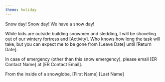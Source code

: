 ```yaml
---
theme: holiday
---
```


Snow day! Snow day! We have a snow day!

While kids are outside building snowmen and sledding, I will be shoveling out of our wintery fortress and [Activity]. Who knows how long the task will take, but you can expect me to be gone from [Leave Date] until [Return Date]. 

In case of emergency (other than this snow emergency), please email [ER Contact Name] at [ER Contact Email]. 

From the inside of a snowglobe, 
[First Name] [Last Name]
